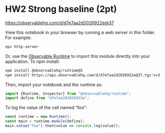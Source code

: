 # HW2 Strong baseline (2pt)

https://observablehq.com/d/d7e7aa2d2026922e@37

View this notebook in your browser by running a web server in this folder. For
example:

~~~sh
npx http-server
~~~

Or, use the [Observable Runtime](https://github.com/observablehq/runtime) to
import this module directly into your application. To npm install:

~~~sh
npm install @observablehq/runtime@5
npm install https://api.observablehq.com/d/d7e7aa2d2026922e@37.tgz?v=3
~~~

Then, import your notebook and the runtime as:

~~~js
import {Runtime, Inspector} from "@observablehq/runtime";
import define from "d7e7aa2d2026922e";
~~~

To log the value of the cell named “foo”:

~~~js
const runtime = new Runtime();
const main = runtime.module(define);
main.value("foo").then(value => console.log(value));
~~~
